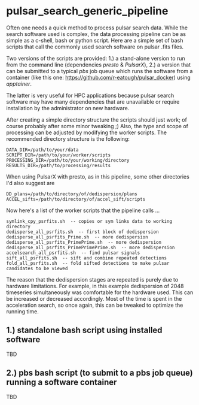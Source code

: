 # pulsar_search_generic_pipeline
Often one needs a quick method to process pulsar search data. While the search software used is complex, the data processing pipeline can be as simple as a c-shell, bash or python script. Here are a simple set of bash scripts that call the commonly used search software on pulsar .fits files. 

Two versions of the scripts are provided: 1.) a stand-alone version to run from the command line (dependencies _presto_ & _PulsarX_), 2.) a version that can be submitted to a typical _pbs_ job queue which runs the software from a container (like this one: https://github.com/r-eatough/pulsar_docker) using _apptainer_. 

The latter is very useful for HPC applications because pulsar search software may have many dependencies that are unavailable or require installation by the administrator on new hardware.  

After creating a simple directory structure the scripts should just work; of course probably after some minor tweaking ;) Also, the type and scope of processing can be adjusted by modifying the worker scripts. The recommended directory structure is the following:

    DATA_DIR=/path/to/your/data
    SCRIPT_DIR=/path/to/your/worker/scripts
    PROCESSING_DIR=/path/to/your/working/directory
    RESULTS_DIR=/path/to/processing/results

When using PulsarX with presto, as in this pipeline, some other directories I'd also suggest are

    DD_plans=/path/to/directory/of/dedispersion/plans
    ACCEL_sifts=/path/to/directory/of/accel_sift/scripts

Now here's a list of the worker scripts that the pipeline calls ...

    symlink_cpy_psrfits.sh  -- copies or sym links data to working directory
    dedisperse_all_psrfits.sh  -- first block of dedispersion
    dedisperse_all_psrfits_Prime.sh  -- more dedispersion
    dedisperse_all_psrfits_PrimePrime.sh  -- more dedispersion
    dedisperse_all_psrfits_PrimePrimePrime.sh  -- more dedispersion
    accelsearch_all_psrfits.sh  -- find pulsar signals 
    sift_all_psrfits.sh  -- sift and combine repeated detections 
    fold_all_psrfits.sh  -- fold sifted detections to make pulsar candidates to be viewed 
    
The reason that the dedispersion stages are repeated is purely due to hardware limitations. For example, in this example dedispersion of 2048 timeseries simultaneously was comfortable for the hardware used. This can be increased or decreased accordingly. Most of the time is spent in the acceleration search, so once again, this can be tweaked to optimize the running time.   

## 1.) standalone bash script using installed software
TBD

## 2.) pbs bash script (to submit to a pbs job queue) running a software container
TBD
